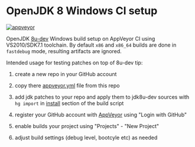 OpenJDK 8 Windows CI setup
==========================

[![appveyor](https://ci.appveyor.com/api/projects/status/github/ojdkbuild/contrib_jdk8u-win-ci?svg=true)](https://ci.appveyor.com/project/ojdkbuild/contrib-jdk8u-win-ci)

OpenJDK [8u-dev](https://hg.openjdk.java.net/jdk8u/jdk8u-dev/) Windows build setup on AppVeyor CI using VS2010/SDK7.1 toolchain. By default `x86` and `x86_64` builds are done in `fastdebug` mode, resulting artifacts are ignored.

Intended usage for testing patches on top of 8u-dev tip:

1. create a new repo in your GitHub account

2. copy there [appveyor.yml](https://github.com/ojdkbuild/contrib_jdk8u-win-ci/blob/master/appveyor.yml) file from this repo

3. add jdk patches to your repo and apply them to jdk8u-dev sources with `hg import` in [install](https://github.com/ojdkbuild/contrib_jdk8u-win-ci/blob/master/appveyor.yml#L36) section of the build script

4. register your GitHub account with [AppVeyor](https://ci.appveyor.com/login) using "Login with GitHub"

5. enable builds your project using "Projects" - "New Project"

6. adjust build settings (debug level, bootcyle etc) as needed

